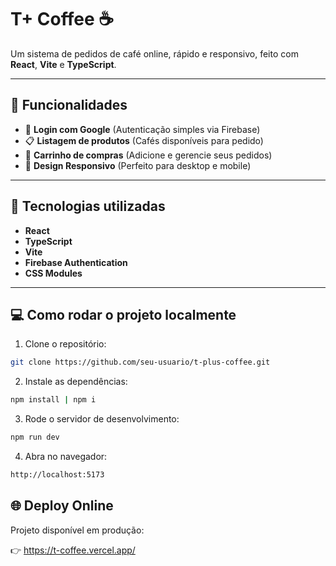 # T+ Coffee ☕

Um sistema de pedidos de café online, rápido e responsivo, feito com **React**, **Vite** e **TypeScript**.

---

## 📌 Funcionalidades

- 🔑 **Login com Google** (Autenticação simples via Firebase)
- 📋 **Listagem de produtos** (Cafés disponíveis para pedido)
- 🛒 **Carrinho de compras** (Adicione e gerencie seus pedidos)
- 📱 **Design Responsivo** (Perfeito para desktop e mobile)

---

## 🚀 Tecnologias utilizadas

- **React**
- **TypeScript**
- **Vite**
- **Firebase Authentication**
- **CSS Modules** 

---

## 💻 Como rodar o projeto localmente

1. Clone o repositório:

```bash
git clone https://github.com/seu-usuario/t-plus-coffee.git

```
2. Instale as dependências:

```bash
npm install | npm i 
```

3. Rode o servidor de desenvolvimento:

```bash
npm run dev
```

4. Abra no navegador:

```bash
http://localhost:5173
```

## 🌐 Deploy Online

Projeto disponível em produção:

👉 https://t-coffee.vercel.app/

